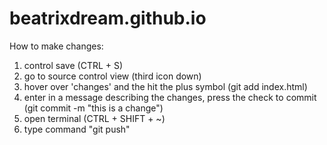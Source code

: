 # beatrixdream.github.io
How to make changes:
1. control save (CTRL + S)
2. go to source control view (third icon down)
3. hover over 'changes' and the hit the plus symbol (git add index.html)
4. enter in a message describing the changes, press the check to commit (git commit -m "this is a change")
6. open terminal (CTRL + SHIFT + ~)
7. type command "git push" 